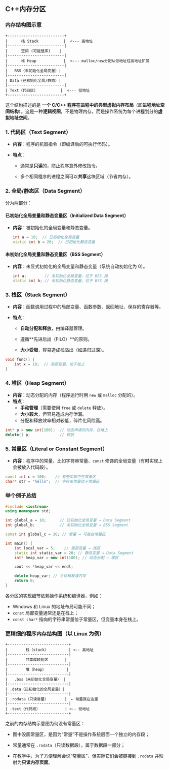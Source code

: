 ## C++内存分区

### 内存结构图示意

```pgsql
+-------------------------+
|      栈 Stack           |  <--- 高地址
|-------------------------|
|      空间 (可能是库)    |
|-------------------------|
|      堆 Heap            |  <--- malloc/new分配从低地址往高地址扩展
|-------------------------|
|   BSS（未初始化全局变量）|
|-------------------------|
| Data（已初始化全局/静态）|
|-------------------------|
| Text（代码区）          |  <--- 低地址
+-------------------------+
```

这个结构描述的是 **一个 C/C++ 程序在进程中的典型虚拟内存布局**（即**进程地址空间结构**）。这是一种**逻辑视图**，不是物理内存，而是操作系统为每个进程划分的**虚拟地址空间**。

### 1. 代码区（Text Segment）

- **内容**：程序的机器指令（即编译后的可执行代码）。

- **特点**：

  - 通常是**只读**的，防止程序意外修改指令。

  - 多个相同程序的进程之间可以**共享**这块区域（节省内存）。

### 2. 全局/静态区（Data Segment）

分为两部分：

#### 已初始化全局变量和静态变量区（Initialized Data Segment）

- **内容**：被初始化的全局变量和静态变量。

  ```cpp
  int a = 10;  // 已初始化全局变量
  static int b = 20;  // 已初始化静态变量
  ```

#### 未初始化全局变量和静态变量区（BSS Segment）

- **内容**：未显式初始化的全局变量和静态变量（系统自动初始化为 0）。

  ```cpp
  int a;        // 未初始化全局变量，位于 BSS 段
  static int b; // 未初始化静态变量，位于 BSS 段
  ```

### 3. 栈区（Stack Segment）

- **内容**：函数调用过程中的局部变量、函数参数、返回地址、保存的寄存器等。

- **特点**：

  - **自动分配和释放**，由编译器管理。

  - 遵循**先进后出（FILO）**的原则。

  - **大小受限**，容易造成栈溢出（如递归过深）。

```cpp
void func() {
    int x = 10;  // 局部变量，位于栈上
}
```

### 4. 堆区（Heap Segment）

- **内容**：动态分配的内存（程序运行时用 `new` 或 `malloc` 分配的）。
- **特点**：
  - **手动管理**（需要使用 `free` 或 `delete` 释放）。
  - **大小较大**，但容易造成内存泄漏。
  - 分配和释放效率相对较低，碎片化风险高。

```cpp
int* p = new int[100];  // 动态申请的内存，在堆上
delete[] p;             // 释放
```

### 5. 常量区（Literal or Constant Segment）

- **内容**：程序中的常量，比如字符串常量、`const` 修饰的全局变量（有时实现上会被放入代码段）。

```cpp
const int c = 100;    // 有些实现中在常量区
char* str = "hello";  // 字符串常量位于常量区
```

### 举个例子总结

```cpp
#include <iostream>
using namespace std;

int global_a = 10;      // 已初始化全局变量 → Data Segment
int global_b;           // 未初始化全局变量 → BSS Segment

const int global_c = 30; // 常量 → 可能在常量区

int main() {
    int local_var = 5;    // 局部变量 → 栈区
    static int static_var = 20; // 静态变量 → Data Segment
    int* heap_var = new int(100); // 动态分配 → 堆区

    cout << *heap_var << endl;

    delete heap_var; // 手动释放堆内存
    return 0;
}
```

各分区的实现细节依赖操作系统和编译器，例如：

- Windows 和 Linux 的地址布局可能不同；
- `const` 局部变量通常还是在栈上；
- `const char*` 指向的字符串常量位于常量区，但变量本身在栈上。

###  更精细的程序内存结构图（以 Linux 为例）

```pgsql
+---------------------------+
|        栈（stack）         | <-- 高地址
|---------------------------|
|        共享库映射区       |
|---------------------------|
|        堆（heap）         |
|---------------------------|
|   .bss（未初始化全局变量） |
|---------------------------|
| .data（已初始化的全局变量）|
|---------------------------|
| .rodata（只读常量）       |  ← 常量就在这里
|---------------------------|
| .text（代码段）           | <-- 低地址
+---------------------------+
```

之前的内存结构示意图为何没有常量区：

- 图中没画常量区，是因为“常量”不是操作系统层面一个独立的内存段；

- 常量通常在 `.rodata`（只读数据段），属于数据段一部分；

- 在教学中，为了方便理解会说“常量区”，但实际它们会被链接到 `.rodata` 并映射为**只读内存页面**。